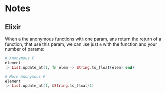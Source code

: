 # Notes

## Elixir

When a the anonymous functions with one param, ans return the return of a function, that use this param, we can use just `&` with the function and your number of params:

```elixir
# Anonymous F
element
|> List.update_at(1, fn elem -> String.to_float(elem) end)

# More Anonymous F
element
|> List.update_at(1, &String.to_float/1)
```
